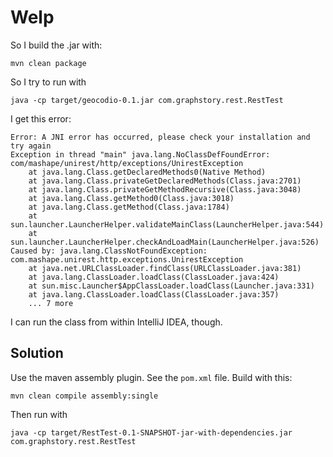 # Welp

So I build the .jar with:

`mvn clean package`

So I try to run with

`java -cp target/geocodio-0.1.jar com.graphstory.rest.RestTest`

I get this error:

    Error: A JNI error has occurred, please check your installation and try again
    Exception in thread "main" java.lang.NoClassDefFoundError: com/mashape/unirest/http/exceptions/UnirestException
        at java.lang.Class.getDeclaredMethods0(Native Method)
        at java.lang.Class.privateGetDeclaredMethods(Class.java:2701)
        at java.lang.Class.privateGetMethodRecursive(Class.java:3048)
        at java.lang.Class.getMethod0(Class.java:3018)
        at java.lang.Class.getMethod(Class.java:1784)
        at sun.launcher.LauncherHelper.validateMainClass(LauncherHelper.java:544)
        at sun.launcher.LauncherHelper.checkAndLoadMain(LauncherHelper.java:526)
    Caused by: java.lang.ClassNotFoundException: com.mashape.unirest.http.exceptions.UnirestException
        at java.net.URLClassLoader.findClass(URLClassLoader.java:381)
        at java.lang.ClassLoader.loadClass(ClassLoader.java:424)
        at sun.misc.Launcher$AppClassLoader.loadClass(Launcher.java:331)
        at java.lang.ClassLoader.loadClass(ClassLoader.java:357)
        ... 7 more


I can run the class from within IntelliJ IDEA, though.

## Solution

Use the maven assembly plugin. See the `pom.xml` file. Build with this:

`mvn clean compile assembly:single`

Then run with 

`java -cp target/RestTest-0.1-SNAPSHOT-jar-with-dependencies.jar com.graphstory.rest.RestTest`
